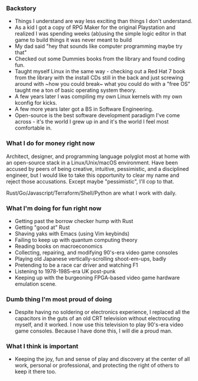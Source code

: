 ### Backstory

- Things I understand are way less exciting than things I don't understand.
- As a kid I got a copy of RPG Maker for the original Playstation and realized I
was spending weeks (ab)using the simple logic editor in that game to build
things it was never meant to build
- My dad said "hey that sounds like computer programming maybe try that"
- Checked out some Dummies books from the library and found coding fun.
- Taught myself Linux in the same way - checking out a Red Hat 7 book from the
library with the install CDs still in the back and just screwing around with
~how you could break~ what you could do with a "free OS" taught me a ton of basic operating system
theory.
- A few years later I was compiling my own Linux kernels with my own kconfig for kicks.
- A few more years later got a BS in Software Engineering.
- Open-source is the best software development paradigm I've come across - it's
the world I grew up in and it's the world I feel most comfortable in.

### What I do for money right now

Architect, designer, and programming language polyglot most at home with an
open-source stack in a Linux/Unix/macOS environment. Have been accused by
peers of being creative, intuitive, pessimistic, and a disciplined engineer, but I would like to take this opportunity to clear my name and reject those accusations. Except maybe "pessimistic", I'll cop to that.

Rust/Go/Javascript/Terraform/Shell/Python are what I work with daily.

### What I'm doing for fun right now

- Getting past the borrow checker hump with Rust
- Getting "good at" Rust
- Shaving yaks with Emacs (using Vim keybinds)
- Failing to keep up with quantum computing theory
- Reading books on macroeconomics
- Collecting, repairing, and modifying 90's-era video game consoles
- Playing old Japanese vertically-scrolling shoot-em-ups, badly
- Pretending to be a race car driver and watching F1
- Listening to 1978-1985-era UK post-punk
- Keeping up with the burgeoning FPGA-based video game hardware emulation scene.

### Dumb thing I'm most proud of doing

- Despite having no soldering or electronics experience, I replaced all the
  capacitors in the guts of an old CRT television without electrocuting myself, and it
  worked. I now use this television to play 90's-era video game consoles. Because I have done this, I will die a proud man.

### What I think is important

- Keeping the joy, fun and sense of play and discovery at the center of all work, personal
  or professional, and protecting the right of others to keep it there too.

